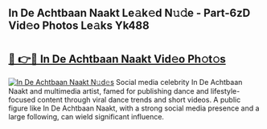 ## In De Achtbaan Naakt Le𝚊k𝚎d N𝚞𝚍e - Part-6zD Vid𝚎o Photos Le𝚊ks Yk488

# <h2><a href="http://fb6yw5.evod.top/?m=In+De+Achtbaan+Naakt">🔗 👉🔴 In De Achtbaan Naakt Vid𝚎o Ph𝚘t𝚘s</a></h2>

[![In De Achtbaan Naakt N𝚞d𝚎s](https://i.imgur.com/8V9OHl7.gif)](http://fb6yw5.evod.top/?m=In+De+Achtbaan+Naakt)
Social media celebrity In De Achtbaan Naakt and multimedia artist, famed for publishing dance and lifestyle-focused content through viral dance trends and short videos. A public figure like In De Achtbaan Naakt, with a strong social media presence and a large following, can wield significant influence. 
